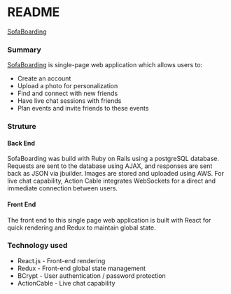 # README

[SofaBoarding](https://sofa-boarding.herokuapp.com/)

### Summary

[SofaBoarding](https://sofa-boarding.herokuapp.com/) is single-page web application which allows users to:

* Create an account
* Upload a photo for personalization
* Find and connect with new friends
* Have live chat sessions with friends
* Plan events and invite friends to these events

### Struture

#### Back End
SofaBoarding was build with Ruby on Rails using a postgreSQL database.  Requests are sent to the database using AJAX, and responses are sent back as JSON via jbuilder.  Images are stored and uploaded using AWS.  For live chat capability, Action Cable integrates WebSockets for a direct and immediate connection between users.

#### Front End
The front end to this single page web application is built with React for quick rendering and Redux to maintain global state.

### Technology used

* React.js - Front-end rendering
* Redux - Front-end global state management
* BCrypt - User authentication / password protection
* ActionCable - Live chat capability

